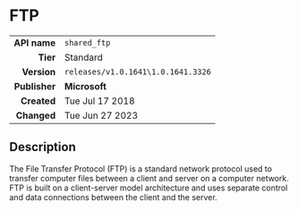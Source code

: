 # FTP
| | |
|-:|-|
|**API name**|`shared_ftp`|
|**Tier**|Standard|
|**Version**|`releases/v1.0.1641\1.0.1641.3326`|
|**Publisher**|**Microsoft**|
|**Created**|Tue Jul 17 2018|
|**Changed**|Tue Jun 27 2023|

## Description
The File Transfer Protocol (FTP) is a standard network protocol used to transfer computer files between a client and server on a computer network. FTP is built on a client-server model architecture and uses separate control and data connections between the client and the server.
